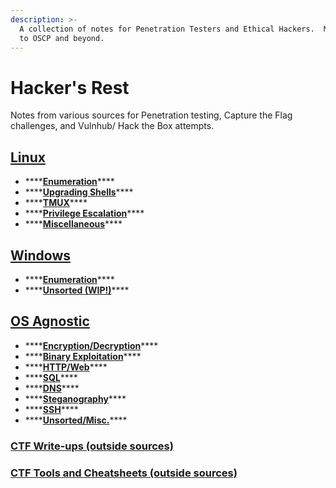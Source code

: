 ```yaml
---
description: >-
  A collection of notes for Penetration Testers and Ethical Hackers.  My journey
  to OSCP and beyond.
---
```


# Hacker's Rest

Notes from various sources for Penetration testing, Capture the Flag challenges, and Vulnhub/ Hack the Box attempts.

## [Linux](notes.md#linux)

* \*\*\*\*[**Enumeration**](notes.md#enumeration)\*\*\*\*
* \*\*\*\*[**Upgrading Shells**](notes.md#upgrade-shells)\*\*\*\*
* \*\*\*\*[**TMUX**](notes.md#tmux)\*\*\*\*
* \*\*\*\*[**Privilege Escalation**](notes.md#privilege-escalation)\*\*\*\*
* \*\*\*\*[**Miscellaneous**](notes.md#misc-linux)\*\*\*\*

## [Windows](notes.md#windows)

* \*\*\*\*[**Enumeration**](notes.md#enumeration-1)\*\*\*\*
* \*\*\*\*[**Unsorted \(WIP!\)**](notes.md#unsorted)\*\*\*\*

## [OS Agnostic](notes.md#miscelaneous)

* \*\*\*\*[**Encryption/Decryption**](notes.md#encryption-decryption)\*\*\*\*
* \*\*\*\*[**Binary Exploitation**](notes.md#binary-exploitation)\*\*\*\*
* \*\*\*\*[**HTTP/Web**](notes.md#http)\*\*\*\*
* \*\*\*\*[**SQL**](notes.md#sql)\*\*\*\*
* \*\*\*\*[**DNS**](notes.md#dns)\*\*\*\*
* \*\*\*\*[**Steganography**](notes.md#steganography)\*\*\*\*
* \*\*\*\*[**SSH**](notes.md#ssh)\*\*\*\*
* \*\*\*\*[**Unsorted/Misc.**](notes.md#unsorted-1)\*\*\*\*

### [CTF Write-ups \(outside sources\)](notes.md#write-ups)

### [CTF Tools and Cheatsheets \(outside sources\)](notes.md#ctf-tools-and-cheatsheets)

